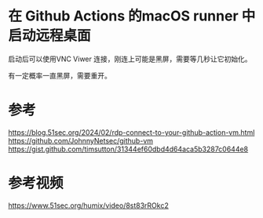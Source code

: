 # 在 Github Actions 的macOS runner 中启动远程桌面

启动后可以使用VNC Viwer 连接，刚连上可能是黑屏，需要等几秒让它初始化。

有一定概率一直黑屏，需要重开。

# 参考
https://blog.51sec.org/2024/02/rdp-connect-to-your-github-action-vm.html
https://github.com/JohnnyNetsec/github-vm
https://gist.github.com/timsutton/31344ef60dbd4d64aca5b3287c0644e8

# 参考视频
https://www.51sec.org/humix/video/8st83rROkc2